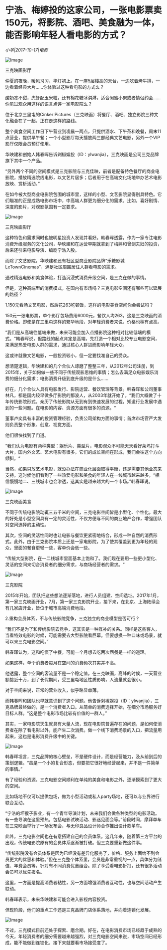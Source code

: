 # 宁浩、梅婷投的这家公司，一张电影票卖150元，将影院、酒吧、美食融为一体，能否影响年轻人看电影的方式？

*小羊|2017-10-17|电影*

![Image](http://si1.go2yd.com/get-image/0IZdG5oSpii)

三克映画影厅

仲夏的夜晚，暖风习习，华灯初上。在一座5层楼高的天台，一边吃着烤牛排，一边看着经典大片……你体验过这种看电影的方式么？

酸奶冻不甜，虎虾配玉米粒，还有棉花糖冰淇淋，适合闺蜜小聚或者情侣约会……你见过观众用这样的语言点评一家电影院么？

位于北京三里屯的Cinker Pictures（三克映画）将餐厅、酒吧、独立影院三种文化融合在了一起，正在走这样的路线。

整个美食空间工作日下午营业到凌晨一两点，只提供酒水、下午茶和晚餐，周末11点营业，提供早午餐；一个小型影厅每天播放两三部经典文艺电影，另外一个VIP影厅仅限会员预订使用。

华映建和创始人韩春晖告诉剁椒娱投（ID：ylwanjia），三克映画是公司三克品牌旗下其中一个产品。

“另外两个不同的空间模式是三克影院与三克佳映，前者是配备特色餐厅的商业电影院，播放精选院线电影，以文艺片居多；后者用于在高端文化场地举办艺术电影放映、赏析活动。”

在如今被大型商业电影院包围的城市里，这样的小型、文艺影院显得别具特色。它们瞄准的正是成熟电影市场中，中高端人群更为细分化的需求。比如，喜好剧情、深度的影片，对观影氛围有一定要求。

![Image](http://si1.go2yd.com/get-image/0IZdGXGKQkq)

三克映画影厅

这种特色和需求同时也被明星投资人发现并看好。韩春晖透露，作为一家专注电影消费升级服务的文化公司，华映建和在运营早期就拿到了梅婷和曾剑夫妇的投资，后来还引来电影导演、编剧宁浩入股。

而除了文艺影院，华映建和还有社区型商业影院品牌“乐糖影城LeTownCinemas”，满足社区周围居住人群看电影的需求。

通过精选电影和美食体验，打造沉浸式消费升级空间，是三克在做的事情。

但是，这种高端型的消费模式，在国内有市场吗？三克电影空间还有哪些可以延展的路径？

1.150元看场文艺电影，然后花263吃顿饭，这样的电影美食空间你会尝试吗？

150元一张电影票，单个影厅包场费用6000元，餐饮人均263，这是三克映画的消费价格。即使是在三里屯这样的繁华地段，对年轻消费者来说，价格也稍有点高。

“我们是从高端往低端来做，未来可能会加入点播影院这种相对比较低端的模式。“韩春晖说，但路线的起点肯定是高端，先打造一个相对比较专业电影空间，来满足热爱电影人群的需求，通过核心人群进而影响年轻大众。

这或许就像文艺电影，一般投资较小，但一定要找准自己的受众。

想清楚逻辑，华映建和的几个合伙人琢磨了整整三年，从2012年公司注册，到2015年，关于如何做一些不同于传统观影思维的事情；怎么去满足众电影娱乐消费的细分化需求；电影消费升级到底升级的是什么……

好在，几个合伙人具有电影发行、影院运营、餐饮管理等背景。韩春晖和公司董事林凡，都是国内较早做多厅影院的那波人，从2003年就开始了。“我们大概做了十年传统影院形式。亲历了传统影院从无到有到快速发展的过程，知道行业发展中遇到的一些问题。在电影的内容、资源方面有很多的资源。“

董事卢奕具有丰富的投资管理经验，负责公司架构方面的事情；首席市场官严大发则负责整个形象、创意、视觉方面。

他们很快找到了门道。

“我们认为电影有两种类型：娱乐片、类型片，电影观众不可能天天看好莱坞打斗大片，国内外文艺、艺术电影有很多，它们的成长空间在形成，我们会往这个方向倾斜。“

当然，如果只放艺术电影，就没办法在商业化层面取得平衡，还是需要其他业态来支持。这时候他们看到了一些热爱电影和美食的年轻人在一线城市越来越多，“相信慢慢地二、三线城市也会渗透，这其实是越来越大的一个市场。”韩春晖说。

![Image](http://si1.go2yd.com/get-image/0IZdGBWWmxM)

三克映画美食

不同于传统电影院动辄三五千米的空间，三克电影空间皆是小型化、个性化。最大的好处是小型空间具有一定的灵活性，不仅方便与不同的商业地产合作，增强团队对空间选择的主动性。

其次，空间的灵活性同时也让电影与餐饮更紧密地结合，形成一种自然的消费形式。此外，由于三克影院本质上还是一家电影院，为了使其覆盖到更为年轻的观众，里面的餐食更轻一些，客单价会低一些。

“传统大型影院，在一二线城市里面基本上饱和了。我们现在要用一些更小型化、灵活的空间来切合消费者的细分需求，与商场经营者的需求。“

![Image](http://si1.go2yd.com/get-image/0IZdGAjwAEq)

三克影院

2015年开始，团队把这些想法逐渐落地，进行人员组建、空间选址。2017年1月，第一家三克映画开业，7月，第一家三克影院开业，接下来，在北京、上海陆续会有几家店开业，皆位于城市高端消费地段。

2.重构会员体系，不与传统影院竞争，三克独立的商业模型是否可行？

“我们不是为了和传统影院去竞争，这其实是一种互补的关系。同样是这些客人，当看特效电影的时候，可能需要去大型影院看巨幕。但要想换一种口味或场景，就可以来三克电影空间。”

韩春晖认为，这和吃惯了中餐，可能一个月想去吃两次西餐是一样的道理。

如果这样，单个消费者每月在空间的消费频次其实并不高。

他透露，整个空间的客流量不是一个稳定值。在三克映画，高峰的时候，一天营业额接近十万，到了长假期间，受三里屯地区性质影响，人流量就会很小。

对于空间来说，正常的营业收入，似乎略显单薄。

而韩春晖和团队也早就意识到了这个问题。他告诉剁椒娱投（ID：ylwanjia），三克品牌最终做的，是一个消费者入口。从简单的消费选择开始，在细分市场服务好目标人群。“这是整个电影市场比较有价值的一群人。”

其实，一家电影院天生就具有大量人流，现在电影院普遍存在的问题，是如何使消费者在除了看电影以外，能产生二次消费。做一个线下消费场景的入口，把流量用起来，这也是电影消费升级中的关键。

![Image](http://si1.go2yd.com/get-image/0IZdG8hH4Ea)

韩春晖坦言，三克品牌的核心壁垒，不是硬件设计，而是经营能力，及从前到后的策划逻辑。“虽是一个小的复合形态，但要把它很好地经营起来，并不是一件简单的事情。”

有了经验和资源。三克电影空间顺利在单纯的美食和电影之外，逐渐摸索到了更大的空间。

比如场地不仅可以提供包场，做为小型活动或私人party场地，还可以与业界进行联合互动。

“宁浩的坏猴子影业，有一个青年导演计划，未来我们会做各种类型的电影活动。有一些导演在这里预热，包括电影试映活动、影迷见面会等。”前段时间，摩拜单车在三克映画举行了一场发布会，与无印良品设计师合作推出设计款单车。

此外，三克电影空间也在有意搭建自己的会员体系。这几年来，随着第三方平台的出现，传统电影院原有的会员体系逐渐被打破。但三克要重新做这件事。

“传统影院没有会员体系是因为已经没有差异化服务了，价格、服务上面给不到会员更大的优惠和体验。”但在三克整个体系里，会员是非常重视的一点，具体分为储值、年费会员等，针对有不同消费优惠组合。除了享受看电影折扣，还有很多活动会员可以优先报名。

这里，一方面是提高消费者粘性，另一方面增强消费者互动性，也与空间活动产生联动。

韩春晖表示，未来华映建和可能会进入影视内容投资。

但现阶段，他们的重点工作还是三克品牌门店体系落地，并向着连锁化发展。

![Image](http://si1.go2yd.com/get-image/0IZdG7NSSSO)

不过，三克模式目前还处于探索、磨合期。好在，在电影消费市场已经趋于成熟的今天，年轻消费者的细分需要越来越强烈，对三克电影空间来说，市场空间已经形成，能不能做到连锁化，接下来就要看市场接受度了。

